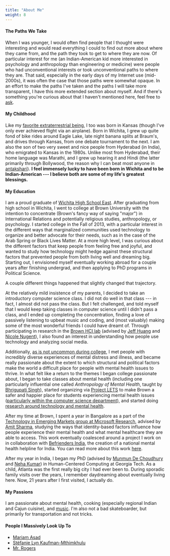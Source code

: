 ```yaml
---
title: "About Me"
weight: 8
---
```


#### The Paths We Take
When I was younger, I would often find people that I thought were interesting and would read everything I could to find out more about where they came from, and the path they took to get to where they are now. Of particular interest for me (an Indian-American kid more interested in psychology and anthropology than engineering or medicine) were people who had unconventional interests or took unconventional paths to where they are. That said, especially in the early days of my Internet use (mid-2000s), it was often the case that those paths were somewhat opaque. In an effort to make the paths I've taken and the paths I will take more transparent, I have this more extended section about myself. And if there's something you're curious about that I haven't mentioned here, feel free to [ask](/#contact).     

#### My Childhood
Like my [favorite extraterrestrial being](https://en.wikipedia.org/wiki/Superman), I too was born in Kansas (though I've only ever achieved flight via an airplane). Born in Wichita, I grew up quite fond of bike rides around Eagle Lake, late night banana splits at Braum's, and drives through Kansas, from one debate tournament to the next. I am also the son of two very sweet and nice people from Hyderabad (in India), who emigrated to Kansas in the 1980s. Unlike most from Hyderabad, their home language was Marathi, and I grew up hearing it and Hindi (the latter primarily through Bollywood, the reason why I can beat most anyone in [antakshari](https://en.wikipedia.org/wiki/Antakshari)). **I feel immensely lucky to have been born in Wichita and to be Indian-American --- I believe both are some of my life's greatest blessings.**

#### My Education 
I am a proud graduate of [Wichita High School East](https://www.usd259.org/east). After graduating from high school in Wichita, I went to college at Brown University with the intention to concentrate (Brown's fancy way of saying "major") in International Relations and potentially religious studies, anthropology, or psychology. I started college in the Fall of 2013, with a particular interest in the different ways that marginalized communities used technology to organize and better advocate for their needs, such as in the case of the Arab Spring or Black Lives Matter. At a more high level, I was curious about the different factors that keep people from feeling free and joyful, and wanted to study how technology might hedge against these structural factors that prevented people from both living well and dreaming big. Starting out, I envisioned myself eventually working abroad for a couple years after finishing undergrad, and then applying to PhD programs in Political Science. 

A couple different things happened that slightly changed that trajectory. 

At the relatively mild insistence of my parents, I decided to take an introductory computer science class. I did not do well in that class --- in fact, I almost did not pass the class. But I felt challenged, and told myself that I would keep taking classes in computer science until I didn't pass a class, and I ended up completing the concentration, finding a love of passively listening to upbeat music and coding, and (most valuably) making some of the most wonderful friends I could have dreamt of. Through participating in research in the [Brown HCI lab](https://hci.cs.brown.edu/) (advised by [Jeff Huang](https://jeffhuang.com/) and [Nicole Nugent](https://vivo.brown.edu/display/nnugent)), I also found an interest in understanding how people use technology and analyzing social media. 

Additionally, [as is not uncommon during college](https://www.vice.com/en_us/article/xd7g44/why-mental-health-disorders-emerge-in-your-early-20s-58477fa6e17bea0210307264), I met people with incredibly diverse experiences of mental distress and illness, and became really passionate about the extent to which structural and political factors make the world a difficult place for people with mental health issues to thrive. In what felt like a return to the themes I began college passionate about, I began to take classes about mental health (including one particularly influential one called _Anthropology of Mental Health_, taught by [Bhrigupati Singh](https://watson.brown.edu/southasia/people/bhrigupati-singh)), started organizing via [Project LETS](https://www.letserasethestigma.com/) to make Brown a safer and happier place for students experiencing mental health issues ([particularly within the computer science department](https://www.browndailyherald.com/2017/11/14/cs-department-pilots-student-wellness-position/)), and started doing [research around technology and mental health](https://sochiatrist.cs.brown.edu/).

After my time at Brown, I spent a year in Bangalore as a part of the [Technology in Emerging Markets group at Microsoft Research](https://www.microsoft.com/en-us/research/group/technology-for-emerging-markets/), advised by [Amit Sharma](http://www.amitsharma.in/), studying the  ways that identity-based factors influence how people experience their mental health and what mental healthcare they are able to access. This work eventually coalesced around a project I work on in collaboration with [Befrienders India](http://befriendersindia.net/), the creation of a national mental health helpline for India. You can read more about this work [here](/mhhs_in_india/). 

After my year in India, I began my PhD (advised by [Munmun De Choudhury](http://www.munmund.net/) and [Neha Kumar](https://www.nehakumar.org/)) in Human-Centered Computing at Georgia Tech. As a child, Atlanta was the first really big city I had ever been to. During sporadic family visits over the years, I remember daydreaming about eventually living here. Now, 21 years after I first visited, I actually do.
                           
#### My Passions 
I am passionate about mental health, cooking (especially regional Indian and Cajun cuisine), and [music](/musiciminto). I'm also not a bad skateboarder, but primarily for transportation and not tricks.  

#### People I Massively Look Up To 
* [Mariam Asad](http://homes.lmc.gatech.edu/~masad3/)
* [Stëfanie Lyn Kaufman-Mthimkhulu](https://www.letserasethestigma.com/meet-our-team)
* [Mr. Rogers](https://www.brainyquote.com/quotes/fred_rogers_389000)
